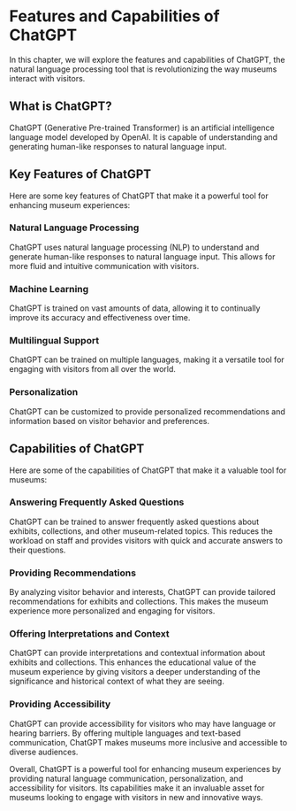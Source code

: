Features and Capabilities of ChatGPT
======================================================================

In this chapter, we will explore the features and capabilities of ChatGPT, the natural language processing tool that is revolutionizing the way museums interact with visitors.

What is ChatGPT?
----------------

ChatGPT (Generative Pre-trained Transformer) is an artificial intelligence language model developed by OpenAI. It is capable of understanding and generating human-like responses to natural language input.

Key Features of ChatGPT
-----------------------

Here are some key features of ChatGPT that make it a powerful tool for enhancing museum experiences:

### Natural Language Processing

ChatGPT uses natural language processing (NLP) to understand and generate human-like responses to natural language input. This allows for more fluid and intuitive communication with visitors.

### Machine Learning

ChatGPT is trained on vast amounts of data, allowing it to continually improve its accuracy and effectiveness over time.

### Multilingual Support

ChatGPT can be trained on multiple languages, making it a versatile tool for engaging with visitors from all over the world.

### Personalization

ChatGPT can be customized to provide personalized recommendations and information based on visitor behavior and preferences.

Capabilities of ChatGPT
-----------------------

Here are some of the capabilities of ChatGPT that make it a valuable tool for museums:

### Answering Frequently Asked Questions

ChatGPT can be trained to answer frequently asked questions about exhibits, collections, and other museum-related topics. This reduces the workload on staff and provides visitors with quick and accurate answers to their questions.

### Providing Recommendations

By analyzing visitor behavior and interests, ChatGPT can provide tailored recommendations for exhibits and collections. This makes the museum experience more personalized and engaging for visitors.

### Offering Interpretations and Context

ChatGPT can provide interpretations and contextual information about exhibits and collections. This enhances the educational value of the museum experience by giving visitors a deeper understanding of the significance and historical context of what they are seeing.

### Providing Accessibility

ChatGPT can provide accessibility for visitors who may have language or hearing barriers. By offering multiple languages and text-based communication, ChatGPT makes museums more inclusive and accessible to diverse audiences.

Overall, ChatGPT is a powerful tool for enhancing museum experiences by providing natural language communication, personalization, and accessibility for visitors. Its capabilities make it an invaluable asset for museums looking to engage with visitors in new and innovative ways.
